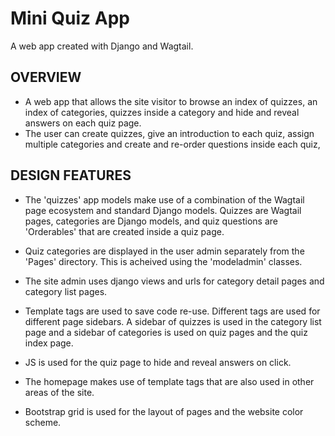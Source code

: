 # Mini Quiz App

A web app created with Django and Wagtail.  

## OVERVIEW
- A web app that allows the site visitor to browse an index of quizzes, an index of categories, quizzes inside a category and hide and reveal answers on each quiz page.
- The user can create quizzes, give an introduction to each quiz, assign multiple categories and create and re-order questions inside each quiz,  

## DESIGN FEATURES
- The 'quizzes' app models make use of a combination of the Wagtail page ecosystem and standard Django models.  Quizzes are Wagtail pages, categories are Django models, and quiz questions are 'Orderables' that are created inside a quiz page.

- Quiz categories are displayed in the user admin separately from the 'Pages' directory. This is acheived using the 'modeladmin' classes.

- The site admin uses django views and urls for category detail pages and category list pages.

- Template tags are used to save code re-use.  Different tags are used for different page sidebars. 
A sidebar of quizzes is used in the category list page and a sidebar of categories is used on quiz pages and the quiz index page. 

- JS is used for the quiz page to hide and reveal answers on click.

- The homepage makes use of template tags that are also used in other areas of the site.

- Bootstrap grid is used for the layout of pages and the website color scheme.
